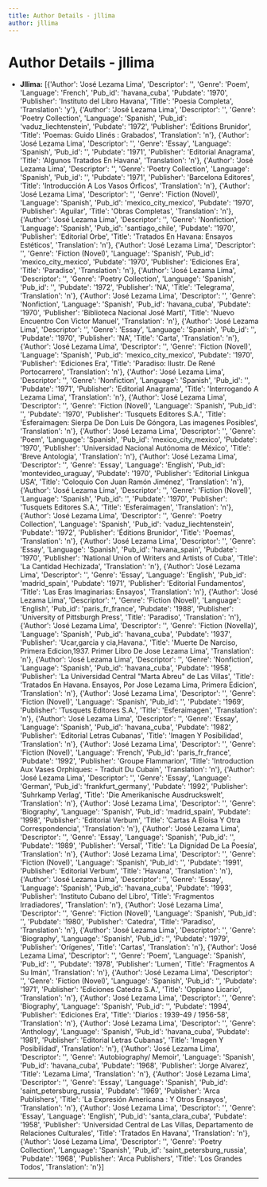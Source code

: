```yaml
---
title: Author Details - jllima
author: jllima
---
```


# Author Details - jllima

<ul>
    <li><strong>Jllima:</strong> [{'Author': 'José Lezama Lima', 'Descriptor': '', 'Genre': 'Poem', 'Language': 'French', 'Pub_id': 'havana_cuba', 'Pubdate': '1970', 'Publisher': 'Instituto del Libro Havana', 'Title': 'Poesia Completa', 'Translation': 'y'}, {'Author': 'José Lezama Lima', 'Descriptor': '', 'Genre': 'Poetry Collection', 'Language': 'Spanish', 'Pub_id': 'vaduz_liechtenstein', 'Pubdate': '1972', 'Publisher': 'Éditions Brunidor', 'Title': 'Poemas: Guido Llinés : Grabados', 'Translation': 'n'}, {'Author': 'José Lezama Lima', 'Descriptor': '', 'Genre': 'Essay', 'Language': 'Spanish', 'Pub_id': '', 'Pubdate': '1971', 'Publisher': 'Editorial Anagrama', 'Title': 'Algunos Tratados En Havana', 'Translation': 'n'}, {'Author': 'José Lezama Lima', 'Descriptor': '', 'Genre': 'Poetry Collection', 'Language': 'Spanish', 'Pub_id': '', 'Pubdate': '1971', 'Publisher': 'Barcelona Editores', 'Title': 'Introducción A Los Vasos Órficos', 'Translation': 'n'}, {'Author': 'José Lezama Lima', 'Descriptor': '', 'Genre': 'Fiction (Novel)', 'Language': 'Spanish', 'Pub_id': 'mexico_city_mexico', 'Pubdate': '1970', 'Publisher': 'Aguilar', 'Title': 'Obras Completas', 'Translation': 'n'}, {'Author': 'José Lezama Lima', 'Descriptor': '', 'Genre': 'Nonfiction', 'Language': 'Spanish', 'Pub_id': 'santiago_chile', 'Pubdate': '1970', 'Publisher': 'Editorial Orbe', 'Title': 'Tratados En Havana: Ensayos Estéticos', 'Translation': 'n'}, {'Author': 'José Lezama Lima', 'Descriptor': '', 'Genre': 'Fiction (Novel)', 'Language': 'Spanish', 'Pub_id': 'mexico_city_mexico', 'Pubdate': '1970', 'Publisher': 'Ediciones Era', 'Title': 'Paradiso', 'Translation': 'n'}, {'Author': 'José Lezama Lima', 'Descriptor': '', 'Genre': 'Poetry Collection', 'Language': 'Spanish', 'Pub_id': '', 'Pubdate': '1972', 'Publisher': 'NA', 'Title': 'Telegrama', 'Translation': 'n'}, {'Author': 'José Lezama Lima', 'Descriptor': '', 'Genre': 'Nonfiction', 'Language': 'Spanish', 'Pub_id': 'havana_cuba', 'Pubdate': '1970', 'Publisher': 'Biblioteca Nacional José Martí', 'Title': 'Nuevo Encuentro Con Victor Manuel', 'Translation': 'n'}, {'Author': 'José Lezama Lima', 'Descriptor': '', 'Genre': 'Essay', 'Language': 'Spanish', 'Pub_id': '', 'Pubdate': '1970', 'Publisher': 'NA', 'Title': 'Carta', 'Translation': 'n'}, {'Author': 'José Lezama Lima', 'Descriptor': '', 'Genre': 'Fiction (Novel)', 'Language': 'Spanish', 'Pub_id': 'mexico_city_mexico', 'Pubdate': '1970', 'Publisher': 'Ediciones Era', 'Title': 'Paradiso: Ilustr. De René Portocarrero', 'Translation': 'n'}, {'Author': 'José Lezama Lima', 'Descriptor': '', 'Genre': 'Nonfiction', 'Language': 'Spanish', 'Pub_id': '', 'Pubdate': '1971', 'Publisher': 'Editorial Anagrama', 'Title': 'Interrogando A Lezama Lima', 'Translation': 'n'}, {'Author': 'José Lezama Lima', 'Descriptor': '', 'Genre': 'Fiction (Novel)', 'Language': 'Spanish', 'Pub_id': '', 'Pubdate': '1970', 'Publisher': 'Tusquets Editores S.A.', 'Title': 'Esferaimagen: Sierpa De Don Luis De Góngora, Las imagenes Posibles', 'Translation': 'n'}, {'Author': 'José Lezama Lima', 'Descriptor': '', 'Genre': 'Poem', 'Language': 'Spanish', 'Pub_id': 'mexico_city_mexico', 'Pubdate': '1970', 'Publisher': 'Universidad Nacional Autónoma de México', 'Title': 'Breve Antologia', 'Translation': 'n'}, {'Author': 'José Lezama Lima', 'Descriptor': '', 'Genre': 'Essay', 'Language': 'English', 'Pub_id': 'montevideo_uraguay', 'Pubdate': '1970', 'Publisher': 'Editorial Linkgua USA', 'Title': 'Coloquio Con Juan Ramón Jiménez', 'Translation': 'n'}, {'Author': 'José Lezama Lima', 'Descriptor': '', 'Genre': 'Fiction (Novel)', 'Language': 'Spanish', 'Pub_id': '', 'Pubdate': '1970', 'Publisher': 'Tusquets Editores S.A.', 'Title': 'Esferaimagen', 'Translation': 'n'}, {'Author': 'José Lezama Lima', 'Descriptor': '', 'Genre': 'Poetry Collection', 'Language': 'Spanish', 'Pub_id': 'vaduz_liechtenstein', 'Pubdate': '1972', 'Publisher': 'Éditions Brunidor', 'Title': 'Poemas', 'Translation': 'n'}, {'Author': 'José Lezama Lima', 'Descriptor': '', 'Genre': 'Essay', 'Language': 'Spanish', 'Pub_id': 'havana_spain', 'Pubdate': '1970', 'Publisher': 'National Union of Writers and Artists of Cuba', 'Title': 'La Cantidad Hechizada', 'Translation': 'n'}, {'Author': 'José Lezama Lima', 'Descriptor': '', 'Genre': 'Essay', 'Language': 'English', 'Pub_id': 'madrid_spain', 'Pubdate': '1971', 'Publisher': 'Editorial Fundamentos', 'Title': 'Las Eras Imaginarias: Ensayos', 'Translation': 'n'}, {'Author': 'José Lezama Lima', 'Descriptor': '', 'Genre': 'Fiction (Novel)', 'Language': 'English', 'Pub_id': 'paris_fr_france', 'Pubdate': '1988', 'Publisher': 'University of Pittsburgh Press', 'Title': 'Paradiso', 'Translation': 'n'}, {'Author': 'José Lezama Lima', 'Descriptor': '', 'Genre': 'Fiction (Novella)', 'Language': 'Spanish', 'Pub_id': 'havana_cuba', 'Pubdate': '1937', 'Publisher': 'Ucar,garcia y cia,Havana.', 'Title': 'Muerte De Narciso, Primera Edicion,1937. Primer Libro De Jose Lezama Lima', 'Translation': 'n'}, {'Author': 'José Lezama Lima', 'Descriptor': '', 'Genre': 'Nonfiction', 'Language': 'Spanish', 'Pub_id': 'havana_cuba', 'Pubdate': '1958', 'Publisher': 'La Universidad Central "Marta Abreu" de Las Villas', 'Title': 'Tratados En Havana. Ensayos, Por Jose Lezama Lima, Primera Edicion', 'Translation': 'n'}, {'Author': 'José Lezama Lima', 'Descriptor': '', 'Genre': 'Fiction (Novel)', 'Language': 'Spanish', 'Pub_id': '', 'Pubdate': '1969', 'Publisher': 'Tusquets Editores S.A.', 'Title': 'Esferaimagen', 'Translation': 'n'}, {'Author': 'José Lezama Lima', 'Descriptor': '', 'Genre': 'Essay', 'Language': 'Spanish', 'Pub_id': 'havana_cuba', 'Pubdate': '1982', 'Publisher': 'Editorial Letras Cubanas', 'Title': 'Imagen Y Posibilidad', 'Translation': 'n'}, {'Author': 'José Lezama Lima', 'Descriptor': '', 'Genre': 'Fiction (Novel)', 'Language': 'French', 'Pub_id': 'paris_fr_france', 'Pubdate': '1992', 'Publisher': 'Groupe Flammarion', 'Title': 'Introduction Aux Vases Orphiques: - Traduit Du Cubain', 'Translation': 'n'}, {'Author': 'José Lezama Lima', 'Descriptor': '', 'Genre': 'Essay', 'Language': 'German', 'Pub_id': 'frankfurt_germany', 'Pubdate': '1992', 'Publisher': 'Suhrkamp Verlag', 'Title': 'Die Amerikanische Ausdruckswelt', 'Translation': 'n'}, {'Author': 'José Lezama Lima', 'Descriptor': '', 'Genre': 'Biography', 'Language': 'Spanish', 'Pub_id': 'madrid_spain', 'Pubdate': '1998', 'Publisher': 'Editorial Verbum', 'Title': 'Cartas A Eloísa Y Otra Correspondencia', 'Translation': 'n'}, {'Author': 'José Lezama Lima', 'Descriptor': '', 'Genre': 'Essay', 'Language': 'Spanish', 'Pub_id': '', 'Pubdate': '1989', 'Publisher': 'Versal', 'Title': 'La Dignidad De La Poesía', 'Translation': 'n'}, {'Author': 'José Lezama Lima', 'Descriptor': '', 'Genre': 'Fiction (Novel)', 'Language': 'Spanish', 'Pub_id': '', 'Pubdate': '1991', 'Publisher': 'Editorial Verbum', 'Title': 'Havana', 'Translation': 'n'}, {'Author': 'José Lezama Lima', 'Descriptor': '', 'Genre': 'Essay', 'Language': 'Spanish', 'Pub_id': 'havana_cuba', 'Pubdate': '1993', 'Publisher': 'Instituto Cubano del Libro', 'Title': 'Fragmentos Irradiadores', 'Translation': 'n'}, {'Author': 'José Lezama Lima', 'Descriptor': '', 'Genre': 'Fiction (Novel)', 'Language': 'Spanish', 'Pub_id': '', 'Pubdate': '1980', 'Publisher': 'Catedra', 'Title': 'Paradiso', 'Translation': 'n'}, {'Author': 'José Lezama Lima', 'Descriptor': '', 'Genre': 'Biography', 'Language': 'Spanish', 'Pub_id': '', 'Pubdate': '1979', 'Publisher': 'Orígenes', 'Title': 'Cartas', 'Translation': 'n'}, {'Author': 'José Lezama Lima', 'Descriptor': '', 'Genre': 'Poem', 'Language': 'Spanish', 'Pub_id': '', 'Pubdate': '1978', 'Publisher': 'Lumen', 'Title': 'Fragmentos A Su Imán', 'Translation': 'n'}, {'Author': 'José Lezama Lima', 'Descriptor': '', 'Genre': 'Fiction (Novel)', 'Language': 'Spanish', 'Pub_id': '', 'Pubdate': '1971', 'Publisher': 'Ediciones Catedra S.A.', 'Title': 'Oppiano Licario', 'Translation': 'n'}, {'Author': 'José Lezama Lima', 'Descriptor': '', 'Genre': 'Biography', 'Language': 'Spanish', 'Pub_id': '', 'Pubdate': '1994', 'Publisher': 'Ediciones Era', 'Title': 'Diarios : 1939-49 / 1956-58', 'Translation': 'n'}, {'Author': 'José Lezama Lima', 'Descriptor': '', 'Genre': 'Anthology', 'Language': 'Spanish', 'Pub_id': 'havana_cuba', 'Pubdate': '1981', 'Publisher': 'Editorial Letras Cubanas', 'Title': 'Imagen Y Posibilidad', 'Translation': 'n'}, {'Author': 'José Lezama Lima', 'Descriptor': '', 'Genre': 'Autobiography/ Memoir', 'Language': 'Spanish', 'Pub_id': 'havana_cuba', 'Pubdate': '1968', 'Publisher': 'Jorge Alvarez', 'Title': 'Lezama Lima', 'Translation': 'n'}, {'Author': 'José Lezama Lima', 'Descriptor': '', 'Genre': 'Essay', 'Language': 'Spanish', 'Pub_id': 'saint_petersburg_russia', 'Pubdate': '1969', 'Publisher': 'Arca Publishers', 'Title': 'La Expresión Americana : Y Otros Ensayos', 'Translation': 'n'}, {'Author': 'José Lezama Lima', 'Descriptor': '', 'Genre': 'Essay', 'Language': 'English', 'Pub_id': 'santa_clara_cuba', 'Pubdate': '1958', 'Publisher': 'Universidad Central de Las Villas, Departamento de Relaciones Culturales', 'Title': 'Tratados En Havana', 'Translation': 'n'}, {'Author': 'José Lezama Lima', 'Descriptor': '', 'Genre': 'Poetry Collection', 'Language': 'Spanish', 'Pub_id': 'saint_petersburg_russia', 'Pubdate': '1968', 'Publisher': 'Arca Publishers', 'Title': 'Los Grandes Todos', 'Translation': 'n'}]</li>
</ul>
<hr>